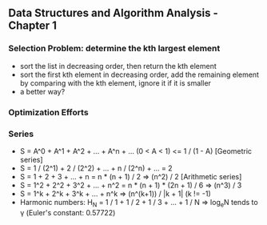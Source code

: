 ## Data Structures and Algorithm Analysis - Chapter 1
### Selection Problem: determine the kth largest element
* sort the list in decreasing order, then return the kth element
* sort the first kth element in decreasing order, add the remaining element by comparing with the kth element, ignore it if it is smaller
* a better way?
### Optimization Efforts
### Series
* S = A^0 + A^1 + A^2 + ... + A^n + ... (0 < A < 1) <= 1 / (1 - A) [Geometric series]
* S = 1 / (2^1) + 2 / (2^2) + ... + n / (2^n) + ... = 2
* S = 1 + 2 + 3 + ... + n = n * (n + 1) / 2 => (n^2) / 2 [Arithmetic series]
* S = 1^2 + 2^2 + 3^2 + ... + n^2 = n * (n + 1) * (2n + 1) / 6 => (n^3) / 3
* S = 1^k + 2^k + 3^k + ... + n^k => (n^(k+1)) / |k + 1| (k != -1)
* Harmonic numbers: H<sub>N</sub> = 1 / 1 + 1 / 2 + 1 / 3 + ... + 1 / N => log<sub>e</sub>N tends to γ (Euler's constant: 0.57722)
